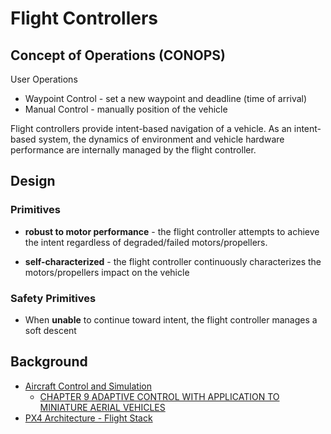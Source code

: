 Flight Controllers
================================================================================
<!-- what is this library -->

Concept of Operations (CONOPS)
--------------------------------------------------------------------------------
User Operations
* Waypoint Control - set a new waypoint and deadline (time of arrival)
* Manual Control - manually position of the vehicle

Flight controllers provide intent-based navigation of a vehicle. As an
intent-based system, the dynamics of environment and vehicle hardware
performance are internally managed by the flight controller.

Design
--------------------------------------------------------------------------------
### Primitives
* **robust to motor performance** - the flight controller attempts to achieve
    the intent regardless of degraded/failed motors/propellers.

* **self-characterized** - the flight controller continuously characterizes the
   motors/propellers impact on the vehicle

### Safety Primitives
* When **unable** to continue toward intent, the flight controller manages a soft descent


Background
--------------------------------------------------------------------------------
* [Aircraft Control and Simulation](https://agorism.dev/book/eng/aircraft-control_johnson-lewis-stevens.pdf)
    * [CHAPTER 9 ADAPTIVE CONTROL WITH APPLICATION TO MINIATURE AERIAL VEHICLES](https://agorism.dev/book/eng/aircraft-control_johnson-lewis-stevens.pdf#page=678)
* [PX4 Architecture - Flight Stack](https://docs.px4.io/main/en/concept/architecture.html#flight-stack)

